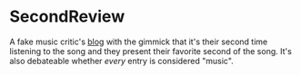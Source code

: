 # SecondReview

A fake music critic's [blog](https://sal-adrian.github.io/SecondReview/) with the gimmick that it's their second time listening to the song and they present their favorite second of the song. It's also debateable whether _every_ entry is considered "music".